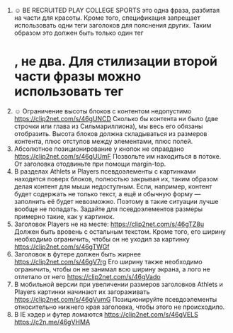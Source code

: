 1. ☺ BE RECRUITED PLAY COLLEGE SPORTS это одна фраза, разбитая на части для красоты. Кроме того, спецификация запрещает использовать одни теги заголоков для пояснения других. Таким образом это должен быть только один тег <h1>, не два. Для стилизации второй части фразы можно использовать тег <span>
2. ☺ Ограничение высоты блоков с контентом недопустимо https://clip2net.com/s/46gUNCD Сколько бы контента ни было (две строчки или глава из Сильмариллиона), мы весь его обязаны отобразить. Высота блоков должна складываться из размеров контента, плюс отступов между элементами, плюс полей.
3. Абсолютное позиционирование у кнопок не оправдано https://clip2net.com/s/46gUUmF Позвольте им находиться в потоке. От заголовка отодвиньте при помощи margin-top.
4. В разделах Athlets и Players псевдоэлементы с картинками находятся поверх блоков, полностью закрывая их, таким образом делая контент для мыши недоступным. Если, например, контент будет содержать не только текст, а ещё и обычную форму — заполнить её будет невозможно. Поэтому в такие ситуации лучше вообще не попадать. Задайте для псевдоэлементов размеры примерно такие, как у картинок.
5. Заголовок Players не на месте: https://clip2net.com/s/46gTZ8u Должен быть вровень с остальным текстом. Кроме того, его ширину необходимо ограничить, чтобы он не уходил за картинку https://clip2net.com/s/46gTWGf
6. Заголовок в футере должен быть жирнее https://clip2net.com/s/46gV7rg Его ширину также необходимо ограничить, чтобы он не занимал всю ширину экрана, а лого не отлетало от него https://clip2net.com/s/46gVado
7. В мобильной версии при увеличении размеров заголовков Athlets и Players картинки начинают их загораживать https://clip2net.com/s/46gVumG Позиционируйте псевдоэлементы относительно нижнего края заголовка, чтобы этого не происходило.
8. В IE хэдер и футер ломаются https://clip2net.com/s/46gVELS https://c2n.me/46gVHMA